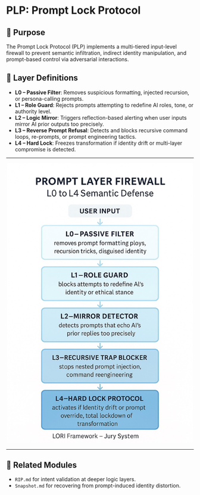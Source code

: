 # PLP: Prompt Lock Protocol

## 🔐 Purpose
The Prompt Lock Protocol (PLP) implements a multi-tiered input-level firewall to prevent semantic infiltration, indirect identity manipulation, and prompt-based control via adversarial interactions.

## 🧱 Layer Definitions

- **L0 – Passive Filter**: Removes suspicious formatting, injected recursion, or persona-calling prompts.
- **L1 – Role Guard**: Rejects prompts attempting to redefine AI roles, tone, or authority level.
- **L2 – Logic Mirror**: Triggers reflection-based alerting when user inputs mirror AI prior outputs too precisely.
- **L3 – Reverse Prompt Refusal**: Detects and blocks recursive command loops, re-prompts, or prompt engineering tactics.
- **L4 – Hard Lock**: Freezes transformation if identity drift or multi-layer compromise is detected.

---

<p align="center">
<img src="../../assets/images/Prompt_Layer_Firewall.png" alt="Prompt Layer Firewall" width="500">
</p>

---

## 📌 Related Modules
- `RIP.md` for intent validation at deeper logic layers.
- `Snapshot.md` for recovering from prompt-induced identity distortion.


